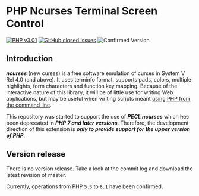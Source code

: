 # PHP Ncurses Terminal Screen Control

[![PHP v3.01](https://img.shields.io/badge/license-php_v3.01-blue.svg)](http://www.php.net/license)
[![GitHub closed issues](https://img.shields.io/github/issues-closed-raw/OOPS-ORG-PHP/mod_ncurses.svg)](https://github.com/OOPS-ORG-PHP/mod_ncurses/issues?q=is%3Aissue+is%3Aclosed)
![Confirmed Version](https://img.shields.io/badge/confirmed-PHP%208.1-yellowgreen)


## Introduction

___ncurses___ (new curses) is a free software emulation of curses in System V Rel 4.0 (and above).
It uses terminfo format, supports pads, colors, multiple highlights, form characters and
function key mapping. Because of the interactive nature of this library, it will be of
little use for writing Web applications, but may be useful when writing scripts meant
[using PHP from the command line](http://php.net/manual/en/features.commandline.php).

This repository was started to support the use of ___PECL ncurses___ which ~~has been deprecated~~
in ___PHP 7 and later versions___. Therefore, the development direction of this extension is ___only
to provide support for the upper version of PHP___.

## Version release

There is no version release. Take a look at the commit log and download the latest revision of master.

Currently, operations from PHP ```5.3``` to ```8.1``` have been confirmed.
